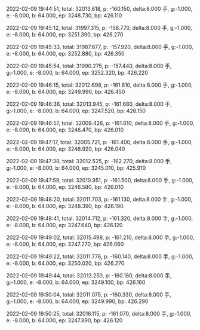 2022-02-09 19:44:51, total: 32013.618, p: -160.150, delta:8.000 手, g:-1.000, e: -8.000, b: 64.000, ep: 3248.730, bp: 426.110

2022-02-09 19:45:12, total: 31997.315, p: -158.770, delta:8.000 手, g:-1.000, e: -8.000, b: 64.000, ep: 3251.390, bp: 426.270

2022-02-09 19:45:33, total: 31987.677, p: -157.920, delta:8.000 手, g:-1.000, e: -8.000, b: 64.000, ep: 3252.880, bp: 426.350

2022-02-09 19:45:54, total: 31990.275, p: -157.440, delta:8.000 手, g:-1.000, e: -8.000, b: 64.000, ep: 3252.320, bp: 426.220

2022-02-09 19:46:15, total: 32012.698, p: -161.610, delta:8.000 手, g:-1.000, e: -8.000, b: 64.000, ep: 3249.990, bp: 426.450

2022-02-09 19:46:36, total: 32013.945, p: -161.680, delta:8.000 手, g:-1.000, e: -8.000, b: 64.000, ep: 3247.520, bp: 426.150

2022-02-09 19:46:57, total: 32009.426, p: -161.610, delta:8.000 手, g:-1.000, e: -8.000, b: 64.000, ep: 3246.470, bp: 426.010

2022-02-09 19:47:17, total: 32005.721, p: -161.400, delta:8.000 手, g:-1.000, e: -8.000, b: 64.000, ep: 3246.920, bp: 426.040

2022-02-09 19:47:38, total: 32012.525, p: -162.270, delta:8.000 手, g:-1.000, e: -8.000, b: 64.000, ep: 3245.010, bp: 425.910

2022-02-09 19:47:59, total: 32010.951, p: -161.500, delta:8.000 手, g:-1.000, e: -8.000, b: 64.000, ep: 3246.580, bp: 426.010

2022-02-09 19:48:20, total: 32011.703, p: -161.130, delta:8.000 手, g:-1.000, e: -8.000, b: 64.000, ep: 3248.390, bp: 426.190

2022-02-09 19:48:41, total: 32014.712, p: -161.320, delta:8.000 手, g:-1.000, e: -8.000, b: 64.000, ep: 3247.640, bp: 426.120

2022-02-09 19:49:02, total: 32015.498, p: -161.210, delta:8.000 手, g:-1.000, e: -8.000, b: 64.000, ep: 3247.270, bp: 426.060

2022-02-09 19:49:22, total: 32011.776, p: -160.140, delta:8.000 手, g:-1.000, e: -8.000, b: 64.000, ep: 3250.020, bp: 426.270

2022-02-09 19:49:44, total: 32013.250, p: -160.180, delta:8.000 手, g:-1.000, e: -8.000, b: 64.000, ep: 3249.100, bp: 426.160

2022-02-09 19:50:04, total: 32011.075, p: -160.330, delta:8.000 手, g:-1.000, e: -8.000, b: 64.000, ep: 3249.990, bp: 426.290

2022-02-09 19:50:25, total: 32016.115, p: -161.070, delta:8.000 手, g:-1.000, e: -8.000, b: 64.000, ep: 3247.890, bp: 426.120